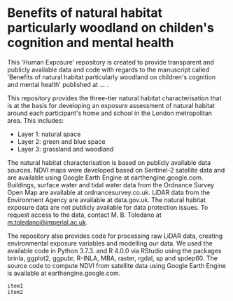 # Benefits of natural habitat particularly woodland on childen's cognition and mental health

This 'Human Exposure' repository is created to provide transparent and publicly available data and code with regards to the manuscript called 'Benefits of natural habitat particularly woodland on children's cognition and mental health' published at ... .

This repository provides the three-tier natural habitat characterisation that is at the basis for developing an exposure assessment of natural habitat around each participant's home and school in the London metropolitan area. This includes:

* Layer 1: natural space
* Layer 2: green and blue space
* Layer 3: grassland and woodland

The natural habitat characterisation is based on publicly available data sources. NDVI maps were developed based on Sentinel-2 satellite data and are available using Google Earth Engine at earthengine.google.com. Buildings, surface water and tidal water data from the Ordnance Survey Open Map are available at ordnancesurvey.co.uk. LiDAR data from the Environment Agency are available at data.gov.uk. The natural habitat exposure data are not publicly available for data protection issues. To request access to the data, contact M. B. Toledano at m.toledano@imperial.ac.uk.

The repository also provides code for processing raw LiDAR data, creating environmental exposure variables and modelling our data. We used the available code in Python 3.7.3. and R 4.0.0 via RStudio using the packages brinla, ggplot2, ggpubr, R-INLA, MBA, raster, rgdal, sp and spdep60. The source code to compute NDVI from satellite data using Google Earth Engine is available at earthengine.google.com. 

```
item1
item2
```
